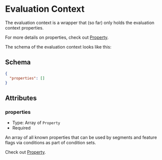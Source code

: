 # Evaluation Context

The evaluation context is a wrapper that (so far) only holds
the evaluation context properties.

For more details on properties, check out [Property](./property.md).

The schema of the evaluation context looks like this:

## Schema

```json
{
  "properties": []
}
```

## Attributes

### properties

- Type: Array of `Property`
- Required

An array of all known properties that can be used by segments and feature flags
via conditions as part of condition sets.

Check out [Property](./property.md).

